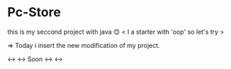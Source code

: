# Pc-Store

this is my seccond project with java 😊
< I a starter with 'oop' so let's try >


=> Today i insert the new modification of my project.


<-> <-> Soon <-> <-> 
